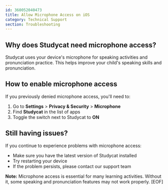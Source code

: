 ```yaml
---
id: 360052040473
title: Allow Microphone Access on iOS
category: Technical Support 
section: Troubleshooting
---
```

Why does Studycat need microphone access?
-----------------------------------------

Studycat uses your device's microphone for speaking activities and pronunciation practice. This helps improve your child's speaking skills and pronunciation.  
  

How to enable microphone access
-------------------------------

If you previously denied microphone access, you'll need to:  
  

1. Go to **Settings** > **Privacy & Security** > **Microphone**
2. Find **Studycat** in the list of apps
3. Toggle the switch next to Studycat to **ON**

Still having issues?
--------------------

If you continue to experience problems with microphone access:

* Make sure you have the latest version of Studycat installed
* Try restarting your device
* If the problem persists, please contact our support team

**Note:** Microphone access is essential for many learning activities. Without it, some speaking and pronunciation features may not work properly.
[EOF]